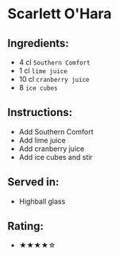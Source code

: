# Scarlett O'Hara

## Ingredients:
- 4 cl `Southern Comfort`
- 1 cl `lime juice`
- 10 cl `cranberry juice`
- 8 `ice cubes`

## Instructions:
- Add Southern Comfort
- Add lime juice
- Add cranberry juice
- Add ice cubes and stir

## Served in:
- Highball glass

## Rating:
- ★★★★☆